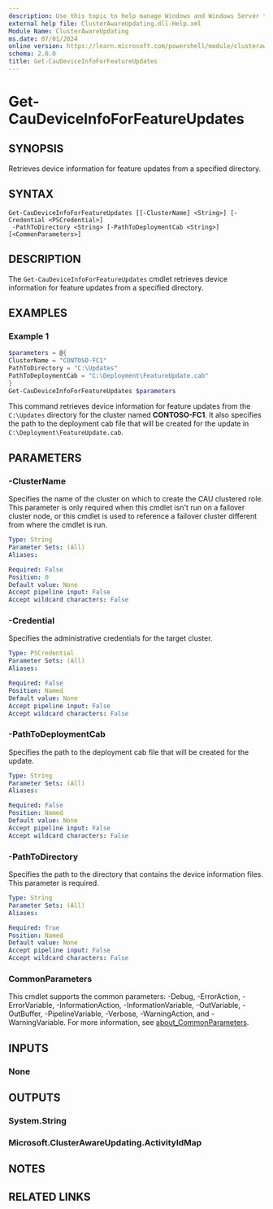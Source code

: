 ```yaml
---
description: Use this topic to help manage Windows and Windows Server technologies with Windows PowerShell.
external help file: ClusterAwareUpdating.dll-Help.xml
Module Name: ClusterAwareUpdating
ms.date: 07/01/2024
online version: https://learn.microsoft.com/powershell/module/clusterawareupdating/get-caudeviceinfoforfeatureupdates?view=windowsserver2025-ps&wt.mc_id=ps-gethelp
schema: 2.0.0
title: Get-CauDeviceInfoForFeatureUpdates
---
```


# Get-CauDeviceInfoForFeatureUpdates

## SYNOPSIS
Retrieves device information for feature updates from a specified directory.

## SYNTAX

```
Get-CauDeviceInfoForFeatureUpdates [[-ClusterName] <String>] [-Credential <PSCredential>]
 -PathToDirectory <String> [-PathToDeploymentCab <String>] [<CommonParameters>]
```

## DESCRIPTION

The `Get-CauDeviceInfoForFeatureUpdates` cmdlet retrieves device information for feature updates
from a specified directory.

## EXAMPLES

### Example 1

```powershell
$parameters = @{
ClusterName = "CONTOSO-FC1"
PathToDirectory = "C:\Updates" 
PathToDeploymentCab = "C:\Deployment\FeatureUpdate.cab"
}
Get-CauDeviceInfoForFeatureUpdates $parameters
```

This command retrieves device information for feature updates from the `C:\Updates` directory for
the cluster named **CONTOSO-FC1**. It also specifies the path to the deployment cab file that will
be created for the update in `C:\Deployment\FeatureUpdate.cab`.

## PARAMETERS

### -ClusterName

Specifies the name of the cluster on which to create the CAU clustered role. This parameter is only
required when this cmdlet isn't run on a failover cluster node, or this cmdlet is used to reference
a failover cluster different from where the cmdlet is run.

```yaml
Type: String
Parameter Sets: (All)
Aliases:

Required: False
Position: 0
Default value: None
Accept pipeline input: False
Accept wildcard characters: False
```

### -Credential

Specifies the administrative credentials for the target cluster.

```yaml
Type: PSCredential
Parameter Sets: (All)
Aliases:

Required: False
Position: Named
Default value: None
Accept pipeline input: False
Accept wildcard characters: False
```

### -PathToDeploymentCab

Specifies the path to the deployment cab file that will be created for the update.

```yaml
Type: String
Parameter Sets: (All)
Aliases:

Required: False
Position: Named
Default value: None
Accept pipeline input: False
Accept wildcard characters: False
```

### -PathToDirectory

Specifies the path to the directory that contains the device information files. This parameter is
required.

```yaml
Type: String
Parameter Sets: (All)
Aliases:

Required: True
Position: Named
Default value: None
Accept pipeline input: False
Accept wildcard characters: False
```

### CommonParameters

This cmdlet supports the common parameters: -Debug, -ErrorAction, -ErrorVariable,
-InformationAction, -InformationVariable, -OutVariable, -OutBuffer, -PipelineVariable, -Verbose,
-WarningAction, and -WarningVariable. For more information, see
[about_CommonParameters](/powershell/module/microsoft.powershell.core/about/about_commonparameters).

## INPUTS

### None

## OUTPUTS

### System.String

### Microsoft.ClusterAwareUpdating.ActivityIdMap

## NOTES

## RELATED LINKS
